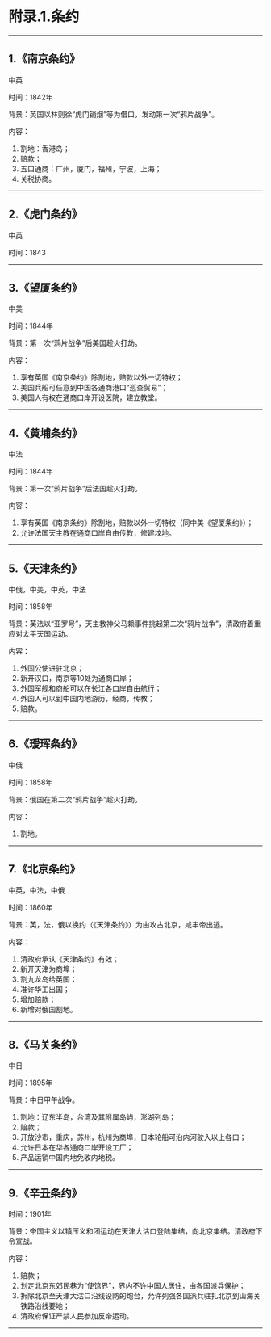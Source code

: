 # **附录.1.条约**

---

## **1.《南京条约》**

中英

时间：1842年

背景：英国以林则徐“虎门销烟”等为借口，发动第一次“鸦片战争”。

内容：

1. 割地：香港岛；
2. 赔款；
3. 五口通商：广州，厦门，福州，宁波，上海；
4. 关税协商。

---

## **2.《虎门条约》**

中英

时间：1843

---

## **3.《望厦条约》**

中美

时间：1844年

背景：第一次“鸦片战争”后美国趁火打劫。

内容：

1. 享有英国《南京条约》除割地，赔款以外一切特权；
2. 美国兵船可任意到中国各通商港口“巡查贸易”；
3. 美国人有权在通商口岸开设医院，建立教堂。

---

## **4.《黄埔条约》**

中法

时间：1844年

背景：第一次“鸦片战争”后法国趁火打劫。

内容：

1. 享有英国《南京条约》除割地，赔款以外一切特权（同中美《望厦条约》）；
2. 允许法国天主教在通商口岸自由传教，修建坟地。

---

## **5.《天津条约》**

中俄，中美，中英，中法

时间：1858年

背景：英法以“亚罗号”，天主教神父马赖事件挑起第二次“鸦片战争”，清政府着重应对太平天国运动。

内容：

1. 外国公使进驻北京；
2. 新开汉口，南京等10处为通商口岸；
3. 外国军舰和商船可以在长江各口岸自由航行；
4. 外国人可以到中国内地游历，经商，传教；
5. 赔款。

---

## **6.《瑷珲条约》**

中俄

时间：1858年

背景：俄国在第二次“鸦片战争”趁火打劫。

内容：

1. 割地。

---

## **7.《北京条约》**

中英，中法，中俄

时间：1860年

背景：英，法，俄以换约（《天津条约》）为由攻占北京，咸丰帝出逃。

内容：

1. 清政府承认《天津条约》有效；
2. 新开天津为商埠；
3. 割九龙岛给英国；
4. 准许华工出国；
5. 增加赔款；
6. 新增对俄国割地。

---

## **8.《马关条约》**

中日

时间：1895年

背景：中日甲午战争。

1. 割地：辽东半岛，台湾及其附属岛屿，澎湖列岛；
2. 赔款；
3. 开放沙市，重庆，苏州，杭州为商埠，日本轮船可沿内河驶入以上各口；
4. 允许日本在华各通商口岸开设工厂；
5. 产品运销中国内地免收内地税。

---

## **9.《辛丑条约》**

时间：1901年

背景：帝国主义以镇压义和团运动在天津大沽口登陆集结，向北京集结。清政府下令宣战。

内容：

1. 赔款；
2. 划定北京东郊民巷为“使馆界”，界内不许中国人居住，由各国派兵保护；
3. 拆除北京至天津大沽口沿线设防的炮台，允许列强各国派兵驻扎北京到山海关铁路沿线要地；
4. 清政府保证严禁人民参加反帝运动。

---

